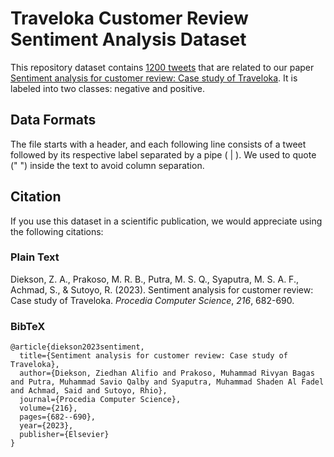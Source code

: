 # Traveloka Customer Review Sentiment Analysis Dataset

This repository dataset contains [1200 tweets](https://github.com/rhiosutoyo/Traveloka-Customer-Review-Sentiment-Analysis-Dataset/blob/main/data_traveloka_fix.csv) that are related to our paper [Sentiment analysis for customer review: Case study of Traveloka](https://www.sciencedirect.com/science/article/pii/S1877050922022621). It is labeled into two classes: negative and positive.

## Data Formats
The file starts with a header, and each following line consists of a tweet followed by its respective label separated by a pipe ( | ).
We used to quote (" ") inside the text to avoid column separation.

## Citation
If you use this dataset in a scientific publication, we would appreciate using the following citations:
### Plain Text
Diekson, Z. A., Prakoso, M. R. B., Putra, M. S. Q., Syaputra, M. S. A. F., Achmad, S., & Sutoyo, R. (2023). Sentiment analysis for customer review: Case study of Traveloka. _Procedia Computer Science_, _216_, 682-690.
### BibTeX
```
@article{diekson2023sentiment,
  title={Sentiment analysis for customer review: Case study of Traveloka},
  author={Diekson, Ziedhan Alifio and Prakoso, Muhammad Rivyan Bagas and Putra, Muhammad Savio Qalby and Syaputra, Muhammad Shaden Al Fadel and Achmad, Said and Sutoyo, Rhio},
  journal={Procedia Computer Science},
  volume={216},
  pages={682--690},
  year={2023},
  publisher={Elsevier}
}
```
